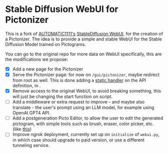 # Stable Diffusion WebUI for Pictonizer

This is a fork of [AUTOMATIC1111's](https://github.com/AUTOMATIC1111) [StableDiffusion WebUI](https://github.com/AUTOMATIC1111/stable-diffusion-webui), for the creation of a Pictonizer.
The idea is to provide a simple and stable WebUI for the Stable Diffusion Model trained on Pictograms.

You can go to the original repo for more data on WebUI specifically, this are the modifications we propose:

- [x] Add a new page for the Pictonizer
- [x] Serve the Pictonizer page: for now on `/gui/pictonizer`, maybe redirect from root as well. This is done adding a [static handler](https://fastapi.tiangolo.com/tutorial/static-files/) on the API definition, in [](modules/api/api.py).
- [x] Remove access to the original WebUI, to avoid breaking something, this will just be changing the start function on [](modules/launch_utils.py) script.
- [ ] Add a middleware or extra request to improve - and maybe also translate - the user's prompt using an LLM model, for example using OpenAI GPT4 API.
- [ ] Add a postgeneration Picto Editor, to allow the user to edit the generated pictogram, with simple tools such as brush, eraser, color picker, etc. (like [this](https://github.com/JonSteinn/Web-Paint))
- [ ] Improve ngrok deployment, currently set up on `initialize` of `webui.py`, in which case should upgrade to paid version, or use a different tunneling service. 
